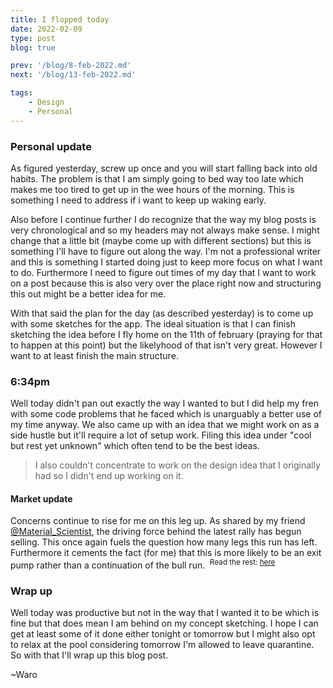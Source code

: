 ```yaml
---
title: I flopped today
date: 2022-02-09
type: post
blog: true

prev: '/blog/8-feb-2022.md'
next: '/blog/13-feb-2022.md'

tags:
    - Design
    - Personal
---
```


### Personal update
As figured yesterday, screw up once and you will start falling back into old habits. The problem is that I am simply going
to bed way too late which makes me too tired to get up in the wee hours of the morning. This is something I need to address
if i want to keep up waking early.

Also before I continue further I do recognize that the way my blog posts is very chronological and so my headers may not always
make sense. I might change that a little bit (maybe come up with different sections) but this is something I'll have to
figure out along the way. I'm not a professional writer and this is something I started doing just to keep more focus on
what I want to do. Furthermore I need to figure out times of my day that I want to work on a post because this is also
very over the place right now and structuring this out might be a better idea for me.

With that said the plan for the day (as described yesterday) is to come up with some sketches for the app. The ideal situation is that I 
can finish sketching the idea before I fly home on the 11th of february (praying for that to happen at this point) but the
likelyhood of that isn't very great. However I want to at least finish the main structure.


### 6:34pm
Well today didn't pan out exactly the way I wanted to but I did help my fren with some code problems that he faced which is
unarguably a better use of my time anyway. We also came up with an idea that we might work on as a side hustle but it'll
require a lot of setup work. Filing this idea under "cool but rest yet unknown" which often tend to be the best ideas.
> I also couldn't concentrate to work on the design idea that I originally had so I didn't end up working on it.


#### Market update
Concerns continue to rise for me on this leg up. As shared by my friend [@Material_Scientist](https://twitter.com/Mtrl_Scientist), the driving
force behind the latest rally has begun selling. This once again fuels the question how many legs this run has left. Furthermore it
cements the fact (for me) that this is more likely to be an exit pump rather than a continuation of the bull run.
<img :src="$withBase('/assets/feb9th/marketupdate6pm.jpg')">
<sup>Read the rest: [here](https://twitter.com/Mtrl_Scientist/status/1491478355388030990)</sup>


### Wrap up
Well today was productive but not in the way that I wanted it to be which is fine but that does mean I am behind on my concept
sketching. I hope I can get at least some of it done either tonight or tomorrow but I might also opt to relax at the pool
considering tomorrow I'm allowed to leave quarantine. So with that I'll wrap up this blog post.  

~Waro